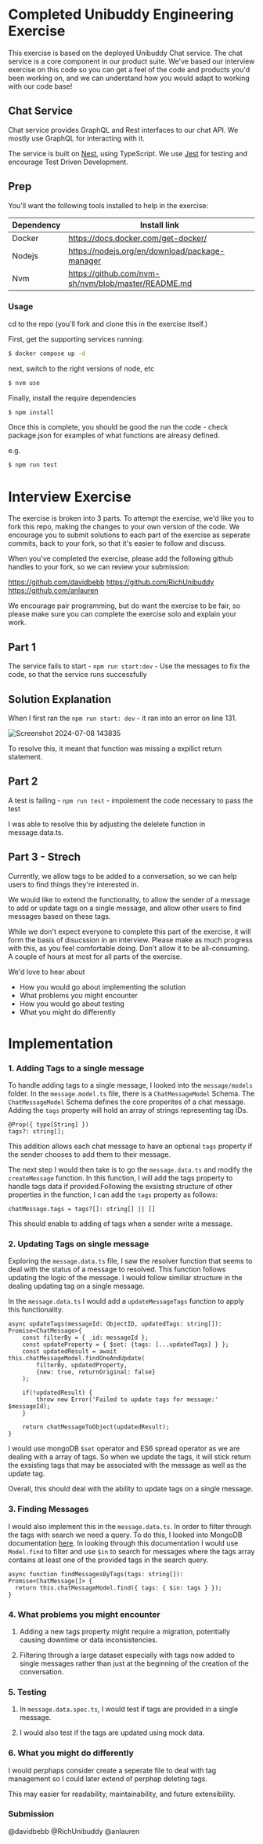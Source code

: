 # Completed Unibuddy Engineering Exercise

This exercise is based on the deployed Unibuddy Chat service. The chat service is a core component in our product suite. 
We've based our interview exercise on this code so you can get a feel of the code and products you'd been working on, and we can understand how you would adapt to working with our code base! 


## Chat Service

Chat service provides GraphQL and Rest interfaces to our chat API. We mostly use GraphQL for interacting with it. 

The service is built on [Nest](https://github.com/nestjs/nest), using TypeScript.
We use [Jest](https://jestjs.io/docs/getting-started) for testing and encourage Test Driven Development. 


## Prep
You'll want the following tools installed to help in the exercise:

| Dependency  | Install link |
|------|-----|
|Docker | https://docs.docker.com/get-docker/ |
|Nodejs | https://nodejs.org/en/download/package-manager|
|Nvm | https://github.com/nvm-sh/nvm/blob/master/README.md |

### Usage

cd to the repo (you'll fork and clone this in the exercise itself.)

First, get the supporting services running:

```bash
$ docker compose up -d
```

next, switch to the right versions of node, etc

```bash
$ nvm use
```

Finally, install the require dependencies

```bash
$ npm install
```

Once this is complete, you should be good the run the code - check package.json for examples of what functions are alreasy defined. 

e.g.

```bash
$ npm run test
```

# Interview Exercise

The exercise is broken into 3 parts. To attempt the exercise, we'd like you to fork this repo, making the changes to your own version of the code. 
We encourage you to submit solutions to each part of the exercise as seperate commits, back to your fork, so that it's easier to follow and discuss. 

When you've completed the exercise, please add the following github handles to your fork, so we can review your submission:

https://github.com/davidbebb
https://github.com/RichUnibuddy
https://github.com/anlauren

We encourage pair programming, but do want the exercise to be fair, so please make sure you can complete the exercise solo and explain your work. 

## Part 1

The service fails to start - ```npm run start:dev``` -  Use the messages to fix the code, so that the service runs successfully

## Solution Explanation

When I first ran the ```npm run start: dev``` - it ran into an error on line 131.

![Screenshot 2024-07-08 143835](https://github.com/horiaomar25/TheMealApp/assets/140801006/a5dcacba-ee61-4f6f-aedf-86360aa1dbfd)

To resolve this, it meant that function was missing a expilict return statement. 

## Part 2

A test is failing - ```npm run test``` - impolement the code necessary to pass the test

I was able to resolve this by adjusting the delelete function in message.data.ts.  

## Part 3 - Strech

Currently, we allow tags to be added to a conversation, so we can help users to find things they're interested in.

We would like to extend the functionality, to allow the sender of a message to add or update tags on a single message, and allow other users to find messages based on these tags.

While we don't expect everyone to complete this part of the exercise, it will form the basis of disucssion in an interview. Please make as much progress with this, as you feel comfortable doing. Don't allow it to be all-consuming. A couple of hours at most for all parts of the exercise. 

We'd love to hear about
* How you would go about implementing the solution
* What problems you might encounter
* How you would go about testing
* What you might do differently

# Implementation

### 1. Adding Tags to a single message

To handle adding tags to a single message, I looked into the ```message/models``` folder. In the ```message.model.ts``` file, there is a ```ChatMessageModel``` Schema. The ```ChatMessageModel``` Schema defines the core properites of a chat message. Adding the ```tags``` property will hold an array of strings representing tag IDs.

```
@Prop({ type[String] })
tags?: string[];
```
This addition allows each chat message to have an optional ```tags``` property if the sender chooses to add them to their message. 

The next step I would then take is to go the ```message.data.ts``` and modify the ```createMessage``` function. In this function, I will add the tags property to handle tags data if provided.Following the exsisting structure of other properties in the function, I can add the `tags` property as follows:

```
chatMessage.tags = tags?[]: string[] || []
```
This should enable to adding of tags when a sender write a message. 

### 2. Updating Tags on single message

Exploring the ```message.data.ts``` file, I saw the resolver function that seems to deal with the status of a message to resolved. This function follows updating the logic of the message. I would follow similiar structure in the dealing updating tag on a single message.

In the ```message.data.ts``` I would add a ```updateMessageTags``` function to apply this functionality.

```
async updateTags(messageId: ObjectID, updatedTags: string[]): Promise<ChatMessage>{
    const filterBy = { _id: messageId };
    const updateProperty = { $set: {tags: [...updatedTags] } };
    const updatedResult = await this.chatMessageModel.findOneAndUpdate(
        filterBy, updatedProperty,
        {new: true, returnOriginal: false}
    );

    if(!updatedResult) {
        throw new Error('Failed to update tags for message:' $messageId);
    }

    return chatMessageToObject(updatedResult);
}
```
I would use mongoDB ```$set``` operator and ES6 spread operator as we are dealing with a array of tags. So when we update the tags, it will stick return the exsisting tags that may be associated with the message as well as the update tag. 

Overall, this should deal with the ability to update tags on a single message. 

### 3. Finding Messages

I would also implement this in the ```message.data.ts```. In order to filter through the tags with search we need a query. To do this, I looked into MongoDB documentation [here](https://mongoosejs.com/docs/queries.html). In looking through this documentation I would use ```Model.find``` to filter and use ```$in``` to search for messages where the tags array contains at least one of the provided tags in the search query.

```
async function findMessagesByTags(tags: string[]): Promise<ChatMessage[]> {
  return this.chatMessageModel.find({ tags: { $in: tags } });
}
```

### 4. What problems you might encounter

1. Adding a new tags property might require a migration, potentially causing downtime or data inconsistencies.

2. Filtering through a large dataset especially with tags now added to single messages rather than just at the beginning of the creation of the conversation.

### 5. Testing

1. In ```message.data.spec.ts```, I would test if tags are provided in a single message. 

2. I would also test if the tags are updated using mock data. 

### 6. What you might do differently
 
 I would perphaps consider create a seperate file to deal with tag management so I could later extend of perphap deleting tags. 
 
 This may easier for readability, maintainability, and future extensibility.

### Submission
@davidbebb
@RichUnibuddy
@anlauren
